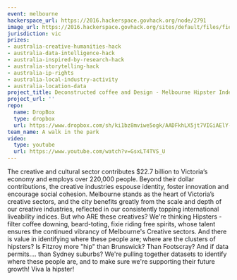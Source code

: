 ```yaml
---
event: melbourne
hackerspace_url: https://2016.hackerspace.govhack.org/node/2791
image_url: https://2016.hackerspace.govhack.org/sites/default/files/field/image/mista%20hipsta.png
jurisdiction: vic
prizes:
- australia-creative-humanities-hack
- australia-data-intelligence-hack
- australia-inspired-by-research-hack
- australia-storytelling-hack
- australia-ip-rights
- australia-local-industry-activity
- australia-location-data
project_title: Deconstructed coffee and Design - Melbourne Hipster Index
project_url: ''
repo:
  name: DropBox
  type: dropbox
  url: https://www.dropbox.com/sh/ki1bz8mviwe5ogk/AADFkhLX5jt7VIGiAElY-0-8a?dl=0
team_name: A walk in the park
video:
  type: youtube
  url: https://www.youtube.com/watch?v=GsxLT4TVS_U
---
```


The creative and cultural sector contributes $22.7 billion to Victoria’s economy and employs over 220,000 people. Beyond their dollar contributions, the creative industries espouse identity, foster innovation and encourage social cohesion. Melbourne stands as the heart of Victoria’s creative sectors, and the city benefits greatly from the scale and depth of our creative industries, reflected in our consistently topping international liveability indices.
But who ARE these creatives? We're thinking Hipsters - filter coffee downing, beard-toting, fixie riding free spirits, whose talent ensures the continued vibrancy of Melbourne's Creative sectors.
And there is value in identifying where these people are; where are the clusters of hipsters? Is Fitzroy more "hip" than Brunswick? Than Footscray? And if data permits.... than Sydney suburbs?
We're pulling together datasets to identify where these people are, and to make sure we're supporting their future growth! Viva la hipster!